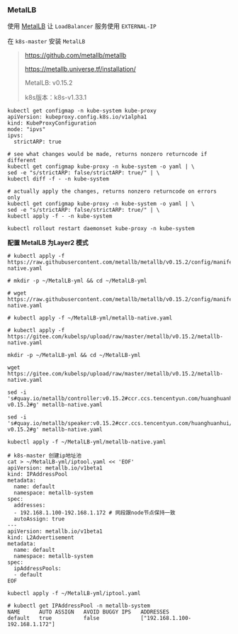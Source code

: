 ### MetalLB

使用 [MetalLB](https://metallb.universe.tf/installation/) 让 `LoadBalancer` 服务使用 `EXTERNAL-IP`

在 `k8s-master` 安装 `MetalLB`

> https://github.com/metallb/metallb
>
> https://metallb.universe.tf/installation/
>
>MetalLB: v0.15.2
>
>k8s版本：k8s-v1.33.1

```shell
kubectl get configmap -n kube-system kube-proxy
apiVersion: kubeproxy.config.k8s.io/v1alpha1
kind: KubeProxyConfiguration
mode: "ipvs"
ipvs:
  strictARP: true
```

```shell
# see what changes would be made, returns nonzero returncode if different
kubectl get configmap kube-proxy -n kube-system -o yaml | \
sed -e "s/strictARP: false/strictARP: true/" | \
kubectl diff -f - -n kube-system

# actually apply the changes, returns nonzero returncode on errors only
kubectl get configmap kube-proxy -n kube-system -o yaml | \
sed -e "s/strictARP: false/strictARP: true/" | \
kubectl apply -f - -n kube-system
```

```shell
kubectl rollout restart daemonset kube-proxy -n kube-system
```

**配置 MetalLB 为Layer2 模式**

```shell
# kubectl apply -f https://raw.githubusercontent.com/metallb/metallb/v0.15.2/config/manifests/metallb-native.yaml

# mkdir -p ~/MetalLB-yml && cd ~/MetalLB-yml

# wget https://raw.githubusercontent.com/metallb/metallb/v0.15.2/config/manifests/metallb-native.yaml

# kubectl apply -f ~/MetalLB-yml/metallb-native.yaml
```

```shell
# kubectl apply -f https://gitee.com/kubelsp/upload/raw/master/metallb/v0.15.2/metallb-native.yaml

mkdir -p ~/MetalLB-yml && cd ~/MetalLB-yml

wget https://gitee.com/kubelsp/upload/raw/master/metallb/v0.15.2/metallb-native.yaml

sed -i 's#quay.io/metallb/controller:v0.15.2#ccr.ccs.tencentyun.com/huanghuanhui/metallb:controller-v0.15.2#g' metallb-native.yaml

sed -i 's#quay.io/metallb/speaker:v0.15.2#ccr.ccs.tencentyun.com/huanghuanhui/metallb:speaker-v0.15.2#g' metallb-native.yaml

kubectl apply -f ~/MetalLB-yml/metallb-native.yaml
```

```shell
# k8s-master 创建ip地址池
cat > ~/MetalLB-yml/iptool.yaml << 'EOF'
apiVersion: metallb.io/v1beta1
kind: IPAddressPool
metadata:
  name: default
  namespace: metallb-system
spec:
  addresses:
  - 192.168.1.100-192.168.1.172 # 网段跟node节点保持一致
  autoAssign: true
---
apiVersion: metallb.io/v1beta1
kind: L2Advertisement
metadata:
  name: default
  namespace: metallb-system
spec:
  ipAddressPools:
  - default
EOF

kubectl apply -f ~/MetalLB-yml/iptool.yaml
```

```shell
# kubectl get IPAddressPool -n metallb-system
NAME      AUTO ASSIGN   AVOID BUGGY IPS   ADDRESSES
default   true          false             ["192.168.1.100-192.168.1.172"]
```

